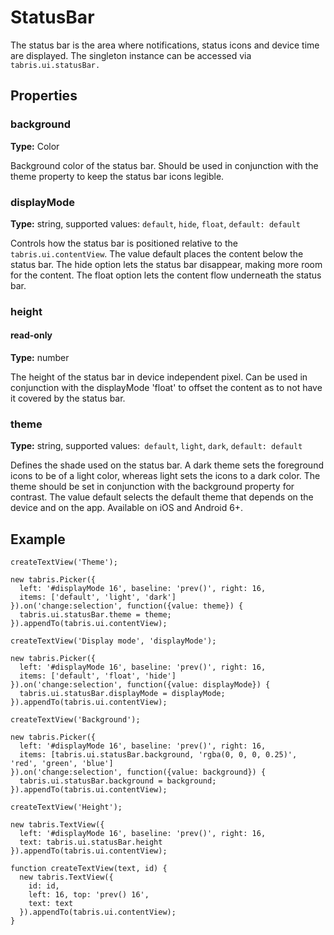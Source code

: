 # StatusBar
The status bar is the area where notifications, status icons and device time are displayed. The singleton instance can be accessed via `tabris.ui.statusBar.`

## Properties

### background

**Type:** Color

Background color of the status bar. Should be used in conjunction with the theme property to keep the status bar icons legible.

### displayMode

**Type:** string, supported values: `default`, `hide`, `float`, `default: default`

Controls how the status bar is positioned relative to the `tabris.ui.contentView`. The value default places the content below the status bar. The hide option lets the status bar disappear, making more room for the content. The float option lets the content flow underneath the status bar.

### height

#### read-only

**Type:** number

The height of the status bar in device independent pixel. Can be used in conjunction with the displayMode 'float' to offset the content as to not have it covered by the status bar.

### theme

**Type:** string, supported values:` default`, `light`, `dark`, `default: default`

Defines the shade used on the status bar. A dark theme sets the foreground icons to be of a light color, whereas light sets the icons to a dark color. The theme should be set in conjunction with the background property for contrast. The value default selects the default theme that depends on the device and on the app. Available on iOS and Android 6+.

## Example
```
createTextView('Theme');

new tabris.Picker({
  left: '#displayMode 16', baseline: 'prev()', right: 16,
  items: ['default', 'light', 'dark']
}).on('change:selection', function({value: theme}) {
  tabris.ui.statusBar.theme = theme;
}).appendTo(tabris.ui.contentView);

createTextView('Display mode', 'displayMode');

new tabris.Picker({
  left: '#displayMode 16', baseline: 'prev()', right: 16,
  items: ['default', 'float', 'hide']
}).on('change:selection', function({value: displayMode}) {
  tabris.ui.statusBar.displayMode = displayMode;
}).appendTo(tabris.ui.contentView);

createTextView('Background');

new tabris.Picker({
  left: '#displayMode 16', baseline: 'prev()', right: 16,
  items: [tabris.ui.statusBar.background, 'rgba(0, 0, 0, 0.25)', 'red', 'green', 'blue']
}).on('change:selection', function({value: background}) {
  tabris.ui.statusBar.background = background;
}).appendTo(tabris.ui.contentView);

createTextView('Height');

new tabris.TextView({
  left: '#displayMode 16', baseline: 'prev()', right: 16,
  text: tabris.ui.statusBar.height
}).appendTo(tabris.ui.contentView);

function createTextView(text, id) {
  new tabris.TextView({
    id: id,
    left: 16, top: 'prev() 16',
    text: text
  }).appendTo(tabris.ui.contentView);
}
```